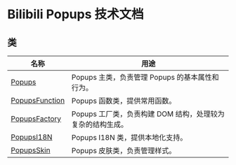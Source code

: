 # Bilibili Popups 技术文档

## 类
| 名称 | 用途 |
|-----|-----|
| [Popups](class/main.md) | Popups 主类，负责管理 Popups 的基本属性和行为。 |
| [PopupsFunction](class/function.md) | Popups 函数类，提供常用函数。 |
| [PopupsFactory](class/factory.md) | Popups 工厂类，负责构建 DOM 结构，处理较为复杂的结构生成。 |
| [PopupsI18N](class/i18n.md) | Popups I18N 类，提供本地化支持。 |
| [PopupsSkin](class/skin.md) | Popups 皮肤类，负责管理样式。 |